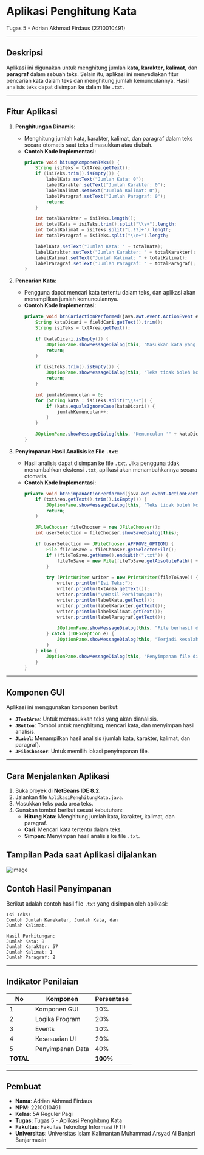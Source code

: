 # Aplikasi Penghitung Kata  
Tugas 5 - Adrian Akhmad Firdaus (2210010491)

---

## Deskripsi

Aplikasi ini digunakan untuk menghitung jumlah **kata**, **karakter**, **kalimat**, dan **paragraf** dalam sebuah teks. Selain itu, aplikasi ini menyediakan fitur pencarian kata dalam teks dan menghitung jumlah kemunculannya. Hasil analisis teks dapat disimpan ke dalam file `.txt`.

---

## Fitur Aplikasi

1. **Penghitungan Dinamis**:  
   - Menghitung jumlah kata, karakter, kalimat, dan paragraf dalam teks secara otomatis saat teks dimasukkan atau diubah.  
   - **Contoh Kode Implementasi**:  
     ```java
     private void hitungKomponenTeks() {
         String isiTeks = txtArea.getText();
         if (isiTeks.trim().isEmpty()) {
             labelKata.setText("Jumlah Kata: 0");
             labelKarakter.setText("Jumlah Karakter: 0");
             labelKalimat.setText("Jumlah Kalimat: 0");
             labelParagraf.setText("Jumlah Paragraf: 0");
             return;
         }

         int totalKarakter = isiTeks.length();
         int totalKata = isiTeks.trim().split("\\s+").length;
         int totalKalimat = isiTeks.split("[.!?]+").length;
         int totalParagraf = isiTeks.split("\\n+").length;

         labelKata.setText("Jumlah Kata: " + totalKata);
         labelKarakter.setText("Jumlah Karakter: " + totalKarakter);
         labelKalimat.setText("Jumlah Kalimat: " + totalKalimat);
         labelParagraf.setText("Jumlah Paragraf: " + totalParagraf);
     }
     ```

2. **Pencarian Kata**:  
   - Pengguna dapat mencari kata tertentu dalam teks, dan aplikasi akan menampilkan jumlah kemunculannya.  
   - **Contoh Kode Implementasi**:  
     ```java
     private void btnCariActionPerformed(java.awt.event.ActionEvent evt) {                                        
         String kataDicari = fieldCari.getText().trim();
         String isiTeks = txtArea.getText();

         if (kataDicari.isEmpty()) {
             JOptionPane.showMessageDialog(this, "Masukkan kata yang ingin dicari.", "Peringatan", JOptionPane.WARNING_MESSAGE);
             return;
         }

         if (isiTeks.trim().isEmpty()) {
             JOptionPane.showMessageDialog(this, "Teks tidak boleh kosong. Masukkan teks terlebih dahulu.", "Peringatan", JOptionPane.WARNING_MESSAGE);
             return;
         }

         int jumlahKemunculan = 0;
         for (String kata : isiTeks.split("\\s+")) {
             if (kata.equalsIgnoreCase(kataDicari)) {
                 jumlahKemunculan++;
             }
         }

         JOptionPane.showMessageDialog(this, "Kemunculan '" + kataDicari + "': " + jumlahKemunculan);
     }
     ```

3. **Penyimpanan Hasil Analisis ke File `.txt`**:  
   - Hasil analisis dapat disimpan ke file `.txt`. Jika pengguna tidak menambahkan ekstensi `.txt`, aplikasi akan menambahkannya secara otomatis.  
   - **Contoh Kode Implementasi**:  
     ```java
     private void btnSimpanActionPerformed(java.awt.event.ActionEvent evt) {
         if (txtArea.getText().trim().isEmpty()) {
             JOptionPane.showMessageDialog(this, "Teks tidak boleh kosong. Masukkan teks terlebih dahulu.", "Error", JOptionPane.ERROR_MESSAGE);
             return;
         }

         JFileChooser fileChooser = new JFileChooser();
         int userSelection = fileChooser.showSaveDialog(this);

         if (userSelection == JFileChooser.APPROVE_OPTION) {
             File fileToSave = fileChooser.getSelectedFile();
             if (!fileToSave.getName().endsWith(".txt")) {
                 fileToSave = new File(fileToSave.getAbsolutePath() + ".txt");
             }

             try (PrintWriter writer = new PrintWriter(fileToSave)) {
                 writer.println("Isi Teks:");
                 writer.println(txtArea.getText());
                 writer.println("\nHasil Perhitungan:");
                 writer.println(labelKata.getText());
                 writer.println(labelKarakter.getText());
                 writer.println(labelKalimat.getText());
                 writer.println(labelParagraf.getText());

                 JOptionPane.showMessageDialog(this, "File berhasil disimpan di " + fileToSave.getAbsolutePath(), "Simpan Berhasil", JOptionPane.INFORMATION_MESSAGE);
             } catch (IOException e) {
                 JOptionPane.showMessageDialog(this, "Terjadi kesalahan saat menyimpan file.", "Error", JOptionPane.ERROR_MESSAGE);
             }
         } else {
             JOptionPane.showMessageDialog(this, "Penyimpanan file dibatalkan.", "Informasi", JOptionPane.INFORMATION_MESSAGE);
         }
     }
     ```

---

## Komponen GUI

Aplikasi ini menggunakan komponen berikut:
- **`JTextArea`**: Untuk memasukkan teks yang akan dianalisis.  
- **`JButton`**: Tombol untuk menghitung, mencari kata, dan menyimpan hasil analisis.  
- **`JLabel`**: Menampilkan hasil analisis (jumlah kata, karakter, kalimat, dan paragraf).  
- **`JFileChooser`**: Untuk memilih lokasi penyimpanan file.  


---

## Cara Menjalankan Aplikasi

1. Buka proyek di **NetBeans IDE 8.2**.  
2. Jalankan file `AplikasiPenghitungKata.java`.  
3. Masukkan teks pada area teks.  
4. Gunakan tombol berikut sesuai kebutuhan:  
   - **Hitung Kata**: Menghitung jumlah kata, karakter, kalimat, dan paragraf.  
   - **Cari**: Mencari kata tertentu dalam teks.  
   - **Simpan**: Menyimpan hasil analisis ke file `.txt`.

## Tampilan Pada saat Aplikasi dijalankan
![image](https://github.com/user-attachments/assets/3ecaa746-07a0-4963-a63a-f3866e33811b)


## Contoh Hasil Penyimpanan 
Berikut adalah contoh hasil file `.txt` yang disimpan oleh aplikasi:  
```
Isi Teks:
Contoh Jumlah Karekater, Jumlah Kata, dan
Jumlah Kalimat.

Hasil Perhitungan:
Jumlah Kata: 8
Jumlah Karakter: 57
Jumlah Kalimat: 1
Jumlah Paragraf: 2
```

---

## Indikator Penilaian

| No  | Komponen           | Persentase |
|-----|---------------------|------------|
| 1   | Komponen GUI       | 10%        |
| 2   | Logika Program     | 20%        |
| 3   | Events             | 10%        |
| 4   | Kesesuaian UI      | 20%        |
| 5   | Penyimpanan Data   | 40%        |
| **TOTAL** |               | **100%**   |

---
## Pembuat

- **Nama**: Adrian Akhmad Firdaus  
- **NPM**: 2210010491  
- **Kelas**: 5A Reguler Pagi  
- **Tugas**: Tugas 5 - Aplikasi Penghitung Kata  
- **Fakultas**: Fakultas Teknologi Informasi (FTI)  
- **Universitas**: Universitas Islam Kalimantan Muhammad Arsyad Al Banjari Banjarmasin  

--- 
